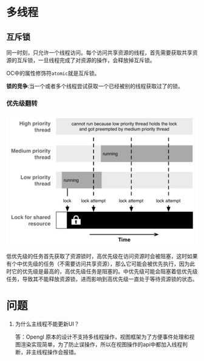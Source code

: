 # 多线程

## 互斥锁

同一时刻，只允许一个线程访问。每个访问共享资源的线程，首先需要获取共享资源的互斥锁，一旦线程完成了对资源的操作，会释放掉互斥锁。

OC中的属性修饰符```atomic```就是互斥锁。

**锁的竞争**:当一个或者多个线程尝试获取一个已经被别的线程获取过了的锁。

### 优先级翻转

![priority-inversion](../images/priority-inversion.png)

低优先级的任务首先获取了资源锁时，高优先级在访问资源时会被阻塞，这时如果有个中优先级的任务（不需要访问共享资源），那么它可能会被优先执行，因为此时它的优先级是最高的，高优先级任务是阻塞的。中优先级可能会阻塞着低优先级任务，导致其不能释放资源锁，进而影响到高优先级一直处于等待资源锁的状态。

# 问题

1. 为什么主线程不能更新UI？

	答：Opengl 原本的设计不支持多线程操作，视图框架为了方便事件处理和视图渲染实现简单，为了防止误操作，所以在视图操作的api中都加入线程判断，非主线程操作会报错。

	